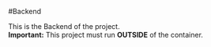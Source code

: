 #Backend

This is the Backend of the project.<br>
**Important:** This project must run **OUTSIDE** of the container.